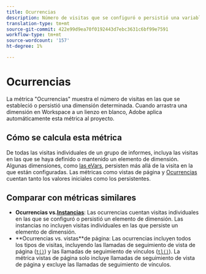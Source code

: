 ```yaml
---
title: Ocurrencias
description: Número de visitas que se configuró o persistió una variable.
translation-type: tm+mt
source-git-commit: 422e99d9ea70f0192443d7ebc3631c6bf99e7591
workflow-type: tm+mt
source-wordcount: '157'
ht-degree: 1%

---
```



# Ocurrencias

La métrica &quot;Ocurrencias&quot; muestra el número de visitas en las que se estableció o persistió una dimensión determinada. Cuando arrastra una dimensión en Workspace a un lienzo en blanco, Adobe aplica automáticamente esta métrica al proyecto.

## Cómo se calcula esta métrica

De todas las visitas individuales de un grupo de informes, incluya las visitas en las que se haya definido o mantenido un elemento de dimensión. Algunas dimensiones, como [las eVars](../dimensions/evar.md), persisten más allá de la visita en la que están configuradas. Las métricas como vistas [](page-views.md) de página y [Ocurrencias](occurrences.md) cuentan tanto los valores iniciales como los persistentes.

## Comparar con métricas similares

* **Ocurrencias vs.[Instancias](instances.md)**: Las ocurrencias cuentan visitas individuales en las que se configuró o persistió un elemento de dimensión. Las instancias no incluyen visitas individuales en las que persiste un elemento de dimensión.
* **Ocurrencias vs. vistas[](page-views.md)**de página: Las ocurrencias incluyen todos los tipos de visitas, incluyendo las llamadas de seguimiento de vista de página ([`t()`](/help/implement/vars/functions/t-method.md)) y las llamadas de seguimiento de vínculos ([`tl()`](/help/implement/vars/functions/tl-method.md)). La métrica vistas de página solo incluye llamadas de seguimiento de vista de página y excluye las llamadas de seguimiento de vínculos.
